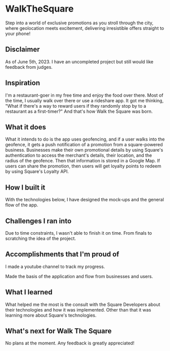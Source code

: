 # WalkTheSquare
Step into a world of exclusive promotions as you stroll through the city, where geolocation meets excitement, delivering irresistible offers straight to your phone!

## Disclaimer
As of June 5th, 2023. I have an uncompleted project but still would like feedback from judges. 

## Inspiration
I'm a restaurant-goer in my free time and enjoy the food over there. Most of the time, I usually walk over there or use a rideshare app. It got me thinking, "What if there's a way to reward users if they randomly stop by to a restaurant as a first-timer?"  And that's how Walk the Square was born. 

## What it does
What it intends to do is the app uses geofencing, and if a user walks into the geofence, it gets a push notification of a promotion from a square-powered business.  Businesses make their own promotional details by using Square's authentication to access the merchant's details, their location, and the radius of the geofence. Then that information is stored in a Google Map. If users can share the promotion, then users will get loyalty points to redeem by using Square's Loyalty API.

## How I built it
With the technologies below, I have designed the mock-ups and the general flow of the app. 

## Challenges I ran into
Due to time constraints, I wasn't able to finish it on time. From finals to scratching the idea of the project. 

## Accomplishments that I'm proud of
I made a youtube channel to track my progress. 

Made the basis of the application and flow from businesses and users. 

## What I learned
What helped me the most is the consult with the Square Developers about their technologies and how it was implemented. Other than that it was learning more about Square's technologies. 

## What's next for Walk The Square
No plans at the moment. Any feedback is greatly appreciated! 
